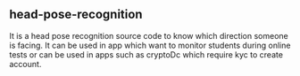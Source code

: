 ## head-pose-recognition
It is a head pose recognition source code to know which direction someone is facing. It can be used in app which want to monitor students during online tests or 
can be used in apps such as cryptoDc which require kyc to create account.
